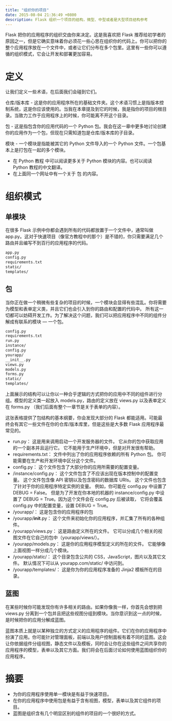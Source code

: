 ```yaml
---
title: "组织你的项目"
date: 2015-08-04 21:36:49 +0800
description: Flask 组织一个项目的结构，微型、中型或者是大型项目结构参考
---
```


Flask 把你的应用程序的组织交由你来决定。这是我喜欢把 Flask 推荐给初学者的原因之一，但是它确实意味着你必须花一些心思在组织你的代码上。你可以把你的整个应用程序放在一个文件中，或者让它们分布在多个包里。这里有一些你可以遵循的组织模式，它会让开发和部署更加容易。

<!--more-->

# 定义

让我们定义一些术语，在后面我们会碰到它们。

仓库/版本库 - 这是你的应用程序所在的基础文件夹。这个术语习惯上是指版本控制系统，这是你应该使用的。当我在本章提及到它的时候，我是指你的项目的根目录。当致力工作于应用程序上的时候，你可能离不开这个目录。

包 - 这是指包含你的应用代码的一个 Python 包。我会在这一章中更多地讨论创建你的应用作为一个包，但现在只需知道包是仓库/版本库的子目录。

模块 - 一个模块是指能被其它的 Python 文件导入的一个 Python 文件。一个包基本上是打包在一起的多个模块。

* 在 Python 教程 中可以阅读更多关于 Python 模块的内容。也可以阅读 Python 教程的中文翻译。
* 在上面同一个网址中有一个关于 包 的内容。

# 组织模式

## 单模块

在很多 Flask 示例中你都会遇到所有的代码都放置于一个文件中，通常叫做 app.py。这对于快速项目（像官方教程中的那个）是不错的，你只需要满足几个路由并且编写不到百行的应用程序的代码。

~~~ bash
app.py
config.py
requirements.txt
static/
templates/
~~~

## 包

当你正在做一个稍微有些复杂的项目的时候，一个模块会显得有些混乱。你将需要为模型和表单定义类，并且它们也会引入到你的路由和配置的代码中。 所有这一切都可以妨碍开发工作。为了解决这个问题，我们可以把应用程序中不同的组件分解成有联系的模块 — 一个包。

~~~ bash
config.py
requirements.txt
run.py
instance/
config.py
yourapp/
__init__.py
views.py
models.py
forms.py
static/
templates/
~~~

上面展示的结构可以让你以一种合乎逻辑的方式把你的应用中不同的组件进行分组。模型的定义类一起放入 models.py，路由的定义放在 views.py 以及表单定义在 forms.py （我们后面有整个一章节是关于表单的内容）。

这张表格提供了包结构的基本纲要，你会发现大部分的 Flask 都能适用。可能最终会有其它一些文件在你的仓库/版本库里，但是这些是大多数 Flask 应用程序最常见的。

* run.py： 这是用来调用启动一个开发服务器的文件。 它从你的包中获取应用的一个副本并且运行它。 它不能用于生产环境中，但是对开发很有帮助。
* requirements.txt： 文件中列出了你的应用程序依赖的所有 Python 包。 你可能需要在生产和开发环境中区分这个文件。
* config.py： 这个文件包含了大部分你的应用所需要的配置变量。
* /instance/config.py： 这个文件包含了不应该出现在版本控制中的配置变量。 这个文件包含像 API 密钥以及包含密码的数据库 URIs。 这个文件也包含了针对于你的应用程序特定实例的变量。 例如，你可能在 config.py 中设置了 DEBUG = False。 但是为了开发在你本地的机器的 instance/config.py 中设置了 DEBUG = True。因为这个文件会在 config.py 后被读取， 它将会覆盖 config.py 中的配置变量，设置 DEBUG = True。
* /yourapp/： 这是包含你的应用程序的包
* /yourapp/__init__.py： 这个文件来初始化你的应用程序，并汇集了所有的各种组件。
* /yourapp/views.py： 这是路由定义所在的文件。 它可以分成几个相关的视图文件在它自己的包中（yourapp/views/）。
* /yourapp/models.py： 这是你的应用程序模型定义的所在的文件。 它能够像上面视图一样分成几个模块。
* /yourapp/static/： 这个目录包含公共的 CSS，JavaScript，图片以及其它文件。 默认情况下可以从 yourapp.com/static/ 中访问到。
* /yourapp/templates/： 这是你为你的应用程序准备的 Jinja2 模板所在的目录。

## 蓝图

在某些时候你可能发现你有许多相关的路由。如果你像我一样，你首先会想到把 views.py 分离到一个包并且把这些视图分组到模块。当你意识到这一点的时候，是时候把你的应用分解成蓝图。

蓝图本质上就是以某种独立的方式定义的应用程序的组件。它们在你的应用程序中扮演了应用。你可能针对管理面板，前端以及用户控制面板有着不同的蓝图。这会让你依据组件分组视图，静态文件以及模板，同时会让你在这些组件之间共享你的应用程序的模型，表单以及其它方面。我们将会在后面讨论如何使用蓝图组织你的应用程序。

# 摘要

* 为你的应用程序使用单一模块是有益于快速项目。
* 在你的应用程序中使用包是有益于含有视图，模型，表单以及其它组件的项目。
* 蓝图是组织含有几个明显区别的组件的项目的一个很好的方式。

